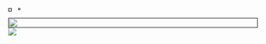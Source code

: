 <div style="display: flex">
  <a href="">
    <img src="https://github-readme-stats.vercel.app/api/?username=Yondu715&show_icons=true&theme=synthwave&hide_border=true" style="width:59%"/>
  </a>
  <a href="">
    <img src="https://github-readme-stats.vercel.app/api/top-langs?username=Yondu715&layout=compact&langs_count=8&card_width=320&hide_border=true&theme=synthwave&hide=Jupyter%20Notebook" style="width:41%"/>
  </a>  
</div>
<div style="display: flex; flex-direction: column">
  <a href="">
    <img src='https://github-readme-activity-graph.vercel.app/graph?username=Yondu715&bg_color=2b213a&title_color=d1d7db&hide_border=true&custom_title=Activity%20graph&color=e5289e&point=d1d7db&height=370' style="width:100%">  
  </a>
  <a href="">
    <img src="https://streak-stats.demolab.com?user=Yondu715&theme=synthwave&hide_border=true&card_width=846">  
  </a>
</div>
